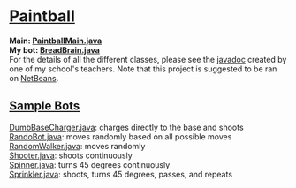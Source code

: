 # [Paintball](/paintball/)
**Main: [PaintballMain.java](/paintball/src/arena/PaintballMain.java)<br>**
**My bot: [BreadBrain.java](/paintball/src/brains/BreadBrain.java)<br>**
For the details of all the different classes, please see the [javadoc](/javadoc/allclasses-frame.html) created by one of my school's teachers. Note that this project is suggested to be ran on [NetBeans](https://netbeans.apache.org/front/main/). <br>

## [Sample Bots](/src/w_brains/)
[DumbBaseCharger.java](/src/w_brains/DumbBaseCharger.java): charges directly to the base and shoots<br>
[RandoBot.java](/src/w_brains/RandoBot.java): moves randomly based on all possible moves<br>
[RandomWalker.java](/src/w_brains/RandomWalker.java): moves randomly<br>
[Shooter.java](/src/w_brains/Shooter.java): shoots continuously<br>
[Spinner.java](/src/w_brains/Spinner.java): turns 45 degrees continuously<br>
[Sprinkler.java](/src/w_brains/Sprinkler.java): shoots, turns 45 degrees, passes, and repeats<br>
